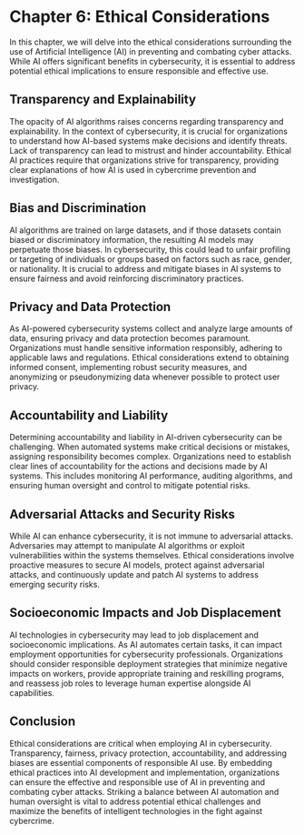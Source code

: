 Chapter 6: Ethical Considerations
=================================

In this chapter, we will delve into the ethical considerations surrounding the use of Artificial Intelligence (AI) in preventing and combating cyber attacks. While AI offers significant benefits in cybersecurity, it is essential to address potential ethical implications to ensure responsible and effective use.

Transparency and Explainability
-------------------------------

The opacity of AI algorithms raises concerns regarding transparency and explainability. In the context of cybersecurity, it is crucial for organizations to understand how AI-based systems make decisions and identify threats. Lack of transparency can lead to mistrust and hinder accountability. Ethical AI practices require that organizations strive for transparency, providing clear explanations of how AI is used in cybercrime prevention and investigation.

Bias and Discrimination
-----------------------

AI algorithms are trained on large datasets, and if those datasets contain biased or discriminatory information, the resulting AI models may perpetuate those biases. In cybersecurity, this could lead to unfair profiling or targeting of individuals or groups based on factors such as race, gender, or nationality. It is crucial to address and mitigate biases in AI systems to ensure fairness and avoid reinforcing discriminatory practices.

Privacy and Data Protection
---------------------------

As AI-powered cybersecurity systems collect and analyze large amounts of data, ensuring privacy and data protection becomes paramount. Organizations must handle sensitive information responsibly, adhering to applicable laws and regulations. Ethical considerations extend to obtaining informed consent, implementing robust security measures, and anonymizing or pseudonymizing data whenever possible to protect user privacy.

Accountability and Liability
----------------------------

Determining accountability and liability in AI-driven cybersecurity can be challenging. When automated systems make critical decisions or mistakes, assigning responsibility becomes complex. Organizations need to establish clear lines of accountability for the actions and decisions made by AI systems. This includes monitoring AI performance, auditing algorithms, and ensuring human oversight and control to mitigate potential risks.

Adversarial Attacks and Security Risks
--------------------------------------

While AI can enhance cybersecurity, it is not immune to adversarial attacks. Adversaries may attempt to manipulate AI algorithms or exploit vulnerabilities within the systems themselves. Ethical considerations involve proactive measures to secure AI models, protect against adversarial attacks, and continuously update and patch AI systems to address emerging security risks.

Socioeconomic Impacts and Job Displacement
------------------------------------------

AI technologies in cybersecurity may lead to job displacement and socioeconomic implications. As AI automates certain tasks, it can impact employment opportunities for cybersecurity professionals. Organizations should consider responsible deployment strategies that minimize negative impacts on workers, provide appropriate training and reskilling programs, and reassess job roles to leverage human expertise alongside AI capabilities.

Conclusion
----------

Ethical considerations are critical when employing AI in cybersecurity. Transparency, fairness, privacy protection, accountability, and addressing biases are essential components of responsible AI use. By embedding ethical practices into AI development and implementation, organizations can ensure the effective and responsible use of AI in preventing and combating cyber attacks. Striking a balance between AI automation and human oversight is vital to address potential ethical challenges and maximize the benefits of intelligent technologies in the fight against cybercrime.
